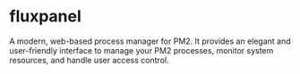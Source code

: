 # fluxpanel
A modern, web-based process manager for PM2. It provides an elegant and user-friendly interface to manage your PM2 processes, monitor system resources, and handle user access control.
